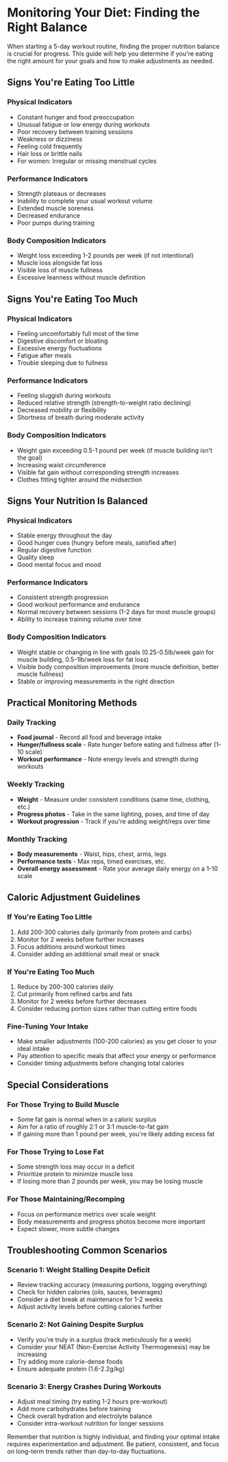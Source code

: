 # Monitoring Your Diet: Finding the Right Balance

When starting a 5-day workout routine, finding the proper nutrition balance is crucial for progress. This guide will help you determine if you're eating the right amount for your goals and how to make adjustments as needed.

## Signs You're Eating Too Little

### Physical Indicators
- Constant hunger and food preoccupation
- Unusual fatigue or low energy during workouts
- Poor recovery between training sessions
- Weakness or dizziness
- Feeling cold frequently
- Hair loss or brittle nails
- For women: Irregular or missing menstrual cycles

### Performance Indicators
- Strength plateaus or decreases
- Inability to complete your usual workout volume
- Extended muscle soreness
- Decreased endurance
- Poor pumps during training

### Body Composition Indicators
- Weight loss exceeding 1-2 pounds per week (if not intentional)
- Muscle loss alongside fat loss
- Visible loss of muscle fullness
- Excessive leanness without muscle definition

## Signs You're Eating Too Much

### Physical Indicators
- Feeling uncomfortably full most of the time
- Digestive discomfort or bloating
- Excessive energy fluctuations
- Fatigue after meals
- Trouble sleeping due to fullness

### Performance Indicators
- Feeling sluggish during workouts
- Reduced relative strength (strength-to-weight ratio declining)
- Decreased mobility or flexibility
- Shortness of breath during moderate activity

### Body Composition Indicators
- Weight gain exceeding 0.5-1 pound per week (if muscle building isn't the goal)
- Increasing waist circumference
- Visible fat gain without corresponding strength increases
- Clothes fitting tighter around the midsection

## Signs Your Nutrition Is Balanced

### Physical Indicators
- Stable energy throughout the day
- Good hunger cues (hungry before meals, satisfied after)
- Regular digestive function
- Quality sleep
- Good mental focus and mood

### Performance Indicators
- Consistent strength progression
- Good workout performance and endurance
- Normal recovery between sessions (1-2 days for most muscle groups)
- Ability to increase training volume over time

### Body Composition Indicators
- Weight stable or changing in line with goals (0.25-0.5lb/week gain for muscle building, 0.5-1lb/week loss for fat loss)
- Visible body composition improvements (more muscle definition, better muscle fullness)
- Stable or improving measurements in the right direction

## Practical Monitoring Methods

### Daily Tracking
- **Food journal** - Record all food and beverage intake
- **Hunger/fullness scale** - Rate hunger before eating and fullness after (1-10 scale)
- **Workout performance** - Note energy levels and strength during workouts

### Weekly Tracking
- **Weight** - Measure under consistent conditions (same time, clothing, etc.)
- **Progress photos** - Take in the same lighting, poses, and time of day
- **Workout progression** - Track if you're adding weight/reps over time

### Monthly Tracking
- **Body measurements** - Waist, hips, chest, arms, legs
- **Performance tests** - Max reps, timed exercises, etc.
- **Overall energy assessment** - Rate your average daily energy on a 1-10 scale

## Caloric Adjustment Guidelines

### If You're Eating Too Little
1. Add 200-300 calories daily (primarily from protein and carbs)
2. Monitor for 2 weeks before further increases
3. Focus additions around workout times
4. Consider adding an additional small meal or snack

### If You're Eating Too Much
1. Reduce by 200-300 calories daily
2. Cut primarily from refined carbs and fats
3. Monitor for 2 weeks before further decreases
4. Consider reducing portion sizes rather than cutting entire foods

### Fine-Tuning Your Intake
- Make smaller adjustments (100-200 calories) as you get closer to your ideal intake
- Pay attention to specific meals that affect your energy or performance
- Consider timing adjustments before changing total calories

## Special Considerations

### For Those Trying to Build Muscle
- Some fat gain is normal when in a caloric surplus
- Aim for a ratio of roughly 2:1 or 3:1 muscle-to-fat gain
- If gaining more than 1 pound per week, you're likely adding excess fat

### For Those Trying to Lose Fat
- Some strength loss may occur in a deficit
- Prioritize protein to minimize muscle loss
- If losing more than 2 pounds per week, you may be losing muscle

### For Those Maintaining/Recomping
- Focus on performance metrics over scale weight
- Body measurements and progress photos become more important
- Expect slower, more subtle changes

## Troubleshooting Common Scenarios

### Scenario 1: Weight Stalling Despite Deficit
- Review tracking accuracy (measuring portions, logging everything)
- Check for hidden calories (oils, sauces, beverages)
- Consider a diet break at maintenance for 1-2 weeks
- Adjust activity levels before cutting calories further

### Scenario 2: Not Gaining Despite Surplus
- Verify you're truly in a surplus (track meticulously for a week)
- Consider your NEAT (Non-Exercise Activity Thermogenesis) may be increasing
- Try adding more calorie-dense foods
- Ensure adequate protein (1.6-2.2g/kg)

### Scenario 3: Energy Crashes During Workouts
- Adjust meal timing (try eating 1-2 hours pre-workout)
- Add more carbohydrates before training
- Check overall hydration and electrolyte balance
- Consider intra-workout nutrition for longer sessions

Remember that nutrition is highly individual, and finding your optimal intake requires experimentation and adjustment. Be patient, consistent, and focus on long-term trends rather than day-to-day fluctuations. 